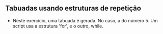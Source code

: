 ## Tabuadas usando estruturas de repetição

- Neste exercício, uma tabuada é gerada. No caso, a do número 5. Um script usa a estrutura 'for', e o outro, while. 